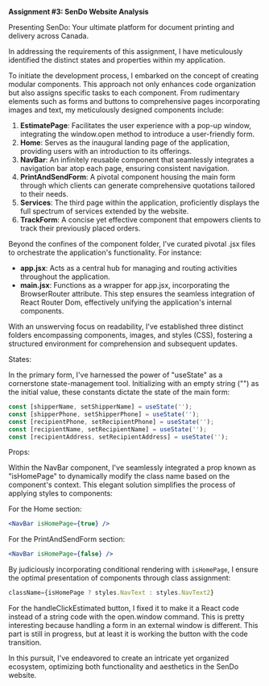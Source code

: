 
**Assignment #3: SenDo Website Analysis**

Presenting SenDo: Your ultimate platform for document printing and delivery across Canada.

In addressing the requirements of this assignment, I have meticulously identified the distinct states and properties within my application.

To initiate the development process, I embarked on the concept of creating modular components. This approach not only enhances code organization but also assigns specific tasks to each component. From rudimentary elements such as forms and buttons to comprehensive pages incorporating images and text, my meticulously designed components include:

1. **EstimatePage**: Facilitates the user experience with a pop-up window, integrating the window.open method to introduce a user-friendly form.
2. **Home**: Serves as the inaugural landing page of the application, providing users with an introduction to its offerings.
3. **NavBar**: An infinitely reusable component that seamlessly integrates a navigation bar atop each page, ensuring consistent navigation.
4. **PrintAndSendForm**: A pivotal component housing the main form through which clients can generate comprehensive quotations tailored to their needs.
5. **Services**: The third page within the application, proficiently displays the full spectrum of services extended by the website.
6. **TrackForm**: A concise yet effective component that empowers clients to track their previously placed orders.

Beyond the confines of the component folder, I've curated pivotal .jsx files to orchestrate the application's functionality. For instance:

- **app.jsx**: Acts as a central hub for managing and routing activities throughout the application.
- **main.jsx**: Functions as a wrapper for app.jsx, incorporating the BrowserRouter attribute. This step ensures the seamless integration of React Router Dom, effectively unifying the application's internal components.

With an unswerving focus on readability, I've established three distinct folders encompassing components, images, and styles (CSS), fostering a structured environment for comprehension and subsequent updates.

States:

In the primary form, I've harnessed the power of "useState" as a cornerstone state-management tool. Initializing with an empty string ("") as the initial value, these constants dictate the state of the main form:

```jsx
const [shipperName, setShipperName] = useState('');
const [shipperPhone, setShipperPhone] = useState('');
const [recipientPhone, setRecipientPhone] = useState('');
const [recipientName, setRecipientName] = useState('');
const [recipientAddress, setRecipientAddress] = useState('');
```

Props:

Within the NavBar component, I've seamlessly integrated a prop known as "isHomePage" to dynamically modify the class name based on the component's context. This elegant solution simplifies the process of applying styles to components:

For the Home section:
```jsx
<NavBar isHomePage={true} />
```

For the PrintAndSendForm section:
```jsx
<NavBar isHomePage={false} />
```

By judiciously incorporating conditional rendering with `isHomePage`, I ensure the optimal presentation of components through class assignment:

```jsx
className={isHomePage ? styles.NavText : styles.NavText2}
```

For the handleClickEstimated button, I fixed it to make it a React code instead of a string code with the open.window command. This is pretty interesting because handling a form in an external window is different. This part is still in progress, but at least it is working the button with the code transition.

In this pursuit, I've endeavored to create an intricate yet organized ecosystem, optimizing both functionality and aesthetics in the SenDo website.




